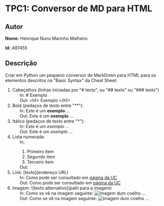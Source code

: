 # TPC1: Conversor de MD para HTML

## Autor

**Nome:** Henrique Nuno Marinho Malheiro

**Id:** A97455

## Descrição

Criar em Python um pequeno conversor de MarkDown para HTML para os elementos descritos na "Basic Syntax" da Cheat Sheet:
    <ol>
        <li>Cabeçalhos (linhas iniciadas por "# texto", ou "## texto" ou "### texto")
            <ol>In: # Exemplo </ol>
            <ol>Out: \<h1> Exemplo \</h1></ol>
        </li>
        <li>Bold (pedaços de texto entre "**"):
            <ol>In: Este é um **exemplo** ...</ol>
            <ol>Out: Este é um <b>exemplo</b> ...</ol>
        </li>
        <li>Itálico (pedaços de texto entre "*"):
            <ol>In: Este é um *exemplo* ...</ol>
            <ol>Out: Este é um <i>exemplo</i> ...</ol>
        </li>
        <li>Lista numerada:
            <ol>
                In: 
                <ol>
                    <li> Primeiro item
                    </li>
                    <li> Segundo item
                    </li>
                    <li> Terceiro item
                    </li>
                </ol>
                Out: 
            </ol>
        </li>
        <li>Link: [texto](endereço URL)
            <ol> In: Como pode ser consultado em [página da UC](http://www.uc.pt)</ol>
            <ol> Out: Como pode ser consultado em <a href="http://www.uc.pt">página da UC</a></ol>
        </li>
        <li>Imagem: ![texto alternativo](path para a imagem)
            <ol>In: Como se vê na imagem seguinte: ![imagem dum coelho](http://www.coellho.com) ... </ol>
            <ol>Out: Como se vê na imagem seguinte: <img src="http://www.coellho.com" alt="imagem dum coelho"/> ...</ol>
        </li>
    </ol>